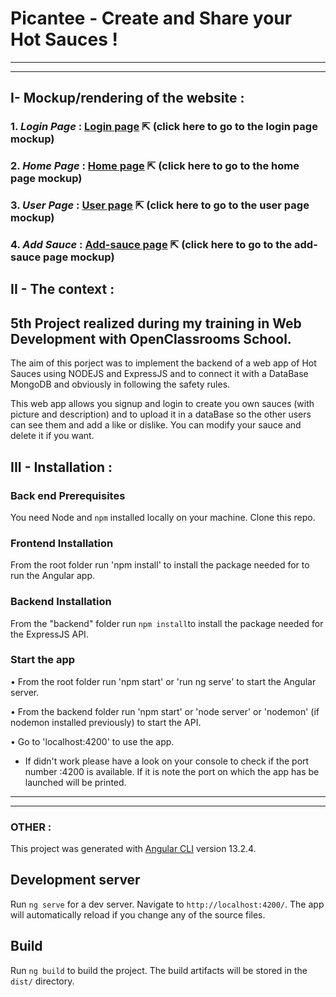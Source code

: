 # Picantee - Create and Share your Hot Sauces !

---

---

## I- Mockup/rendering of the website :

### 1. _Login Page_ : [Login page](mockup/login-page.pdf) ⇱ (click here to go to the login page mockup)

### 2. _Home Page_ : [Home page](mockup/home-page.pdf) ⇱ (click here to go to the home page mockup)

### 3. _User Page_ : [User page](mockup/sauce-page.pdf) ⇱ (click here to go to the user page mockup)

### 4. _Add Sauce_ : [Add-sauce page](mockup/add-sauce.pdf) ⇱ (click here to go to the add-sauce page mockup)

## II - The context :

## 5th Project realized during my training in Web Development with OpenClassrooms School.

The aim of this porject was to implement the backend of a web app of Hot Sauces using NODEJS and ExpressJS and to connect it with a DataBase MongoDB and obviously in following the safety rules.

This web app allows you signup and login to create you own sauces (with picture and description) and to upload it in a dataBase so the other users can see them and add a like or dislike. You can modify your sauce and delete it if you want.

## III - Installation :

### Back end Prerequisites

You need Node and `npm` installed locally on your machine.
Clone this repo.

### Frontend Installation

From the root folder run 'npm install' to install the package needed for to run the Angular app.

### Backend Installation

From the "backend" folder run `npm install`to install the package needed for the ExpressJS API.

### Start the app

• From the root folder run 'npm start' or 'run ng serve' to start the Angular server.

• From the backend folder run 'npm start' or 'node server' or 'nodemon' (if nodemon installed previously) to start the API.

• Go to 'localhost:4200' to use the app.

- If didn't work please have a look on your console to check if the port number :4200 is available. If it is note the port on which the app has be launched will be printed.

---

---

### OTHER :

This project was generated with [Angular CLI](https://github.com/angular/angular-cli) version 13.2.4.

## Development server

Run `ng serve` for a dev server. Navigate to `http://localhost:4200/`. The app will automatically reload if you change any of the source files.

## Build

Run `ng build` to build the project. The build artifacts will be stored in the `dist/` directory.
